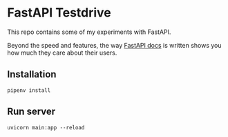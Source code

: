 # FastAPI Testdrive

This repo contains some of my experiments with FastAPI. 

Beyond the speed and features, the way [FastAPI docs](https://fastapi.tiangolo.com/) is written shows you how much they care about their users.

## Installation
`pipenv install`

## Run server
`uvicorn main:app --reload`